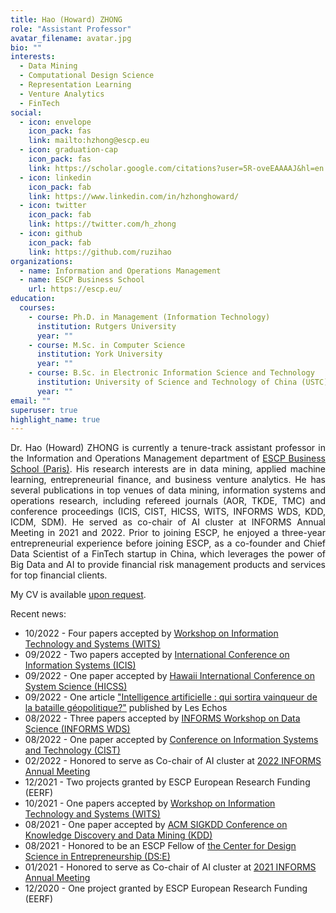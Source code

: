 ```yaml
---
title: Hao (Howard) ZHONG
role: "Assistant Professor"
avatar_filename: avatar.jpg
bio: ""
interests:
  - Data Mining
  - Computational Design Science
  - Representation Learning
  - Venture Analytics
  - FinTech
social:
  - icon: envelope
    icon_pack: fas
    link: mailto:hzhong@escp.eu
  - icon: graduation-cap
    icon_pack: fas
    link: https://scholar.google.com/citations?user=5R-oveEAAAAJ&hl=en
  - icon: linkedin
    icon_pack: fab
    link: https://www.linkedin.com/in/hzhonghoward/
  - icon: twitter
    icon_pack: fab
    link: https://twitter.com/h_zhong
  - icon: github
    icon_pack: fab
    link: https://github.com/ruzihao
organizations:
  - name: Information and Operations Management
  - name: ESCP Business School
    url: https://escp.eu/
education:
  courses:
    - course: Ph.D. in Management (Information Technology)
      institution: Rutgers University
      year: ""
    - course: M.Sc. in Computer Science
      institution: York University
      year: ""
    - course: B.Sc. in Electronic Information Science and Technology
      institution: University of Science and Technology of China (USTC)
      year: ""
email: ""
superuser: true
highlight_name: true
---
```


<p align="justify">
Dr. Hao (Howard) ZHONG is currently a tenure-track assistant professor in the Information and Operations Management department of <a href="https://escp.eu/">ESCP Business School (Paris)</a>. His research interests are in data mining, applied machine learning, entrepreneurial finance, and business venture analytics. He has several publications in top venues of data mining, information systems and operations research, including refereed journals (AOR, TKDE, TMC) and conference proceedings (ICIS, CIST, HICSS, WITS, INFORMS WDS, KDD, ICDM, SDM). He served as co-chair of AI cluster at INFORMS Annual Meeting in 2021 and 2022. Prior to joining ESCP, he enjoyed a three-year entrepreneurial experience before joining ESCP, as a co-founder and Chief Data Scientist of a FinTech startup in China, which leverages the power of Big Data and AI to provide financial risk management products and services for top financial clients.
</p>

My CV is available <a href="mailto:hzhong@escp.eu">upon request</a>.

Recent news:
* 10/2022 - Four papers accepted by <a href="https://witsconf.org/wits2022-call-for-papers/">Workshop on Information Technology and Systems (WITS)</a>
* 09/2022 - Two papers accepted by <a href="https://icis2022.aisconferences.org/">International Conference on Information Systems (ICIS)</a>
* 09/2022 - One paper accepted by <a href="https://hicss.hawaii.edu/">Hawaii International Conference on System Science (HICSS)</a>
* 09/2022 - One article <a href="https://www.lesechos.fr/idees-debats/leadership-management/intelligence-artificielle-qui-sortira-vainqueur-de-la-bataille-geopolitique-1780576#:~:text=Chronique-,Intelligence%20artificielle%20%3A%20qui%20sortira%20vainqueur%20de%20la%20bataille%20g%C3%A9opolitique%20%3F,mondiales%20se%20disputent%20le%20leadership.">"Intelligence artificielle : qui sortira vainqueur de la bataille géopolitique?"</a> published by Les Echos
* 08/2022 - Three papers accepted by <a href="https://blogs.ubc.ca/datascience2022/">INFORMS Workshop on Data Science (INFORMS WDS)</a>
* 08/2022 - One paper accepted by <a href="https://sites.google.com/view/cist2022/">Conference on Information Systems and Technology (CIST)</a>
* 02/2022 - Honored to serve as Co-chair of AI cluster at <a href="https://meetings.informs.org/wordpress/indianapolis2022/">2022 INFORMS Annual Meeting</a>
* 12/2021 - Two projects granted by ESCP European Research Funding (EERF)
* 10/2021 - One papers accepted by <a href="https://witsconf.org/wits2021-call-for-papers/">Workshop on Information Technology and Systems (WITS)</a>
* 08/2021 - One paper accepted by <a href="https://kdd.org/kdd2021/">ACM SIGKDD Conference on Knowledge Discovery and Data Mining (KDD)</a>
* 08/2021 - Honored to be an ESCP Fellow of <a href="https://www.center-dse.escp-business-school.de/">the Center for Design Science in Entrepreneurship (DS:E)</a>
* 01/2021 - Honored to serve as Co-chair of AI cluster at <a href="https://meetings.informs.org/wordpress/anaheim2021/">2021 INFORMS Annual Meeting</a>
* 12/2020 - One project granted by ESCP European Research Funding (EERF)

<!-- {{< icon name="download" pack="fas" >}} Download my {{< staticref "uploads/demo_resume.pdf" "newtab" >}}resumé{{< /staticref >}}. -->
